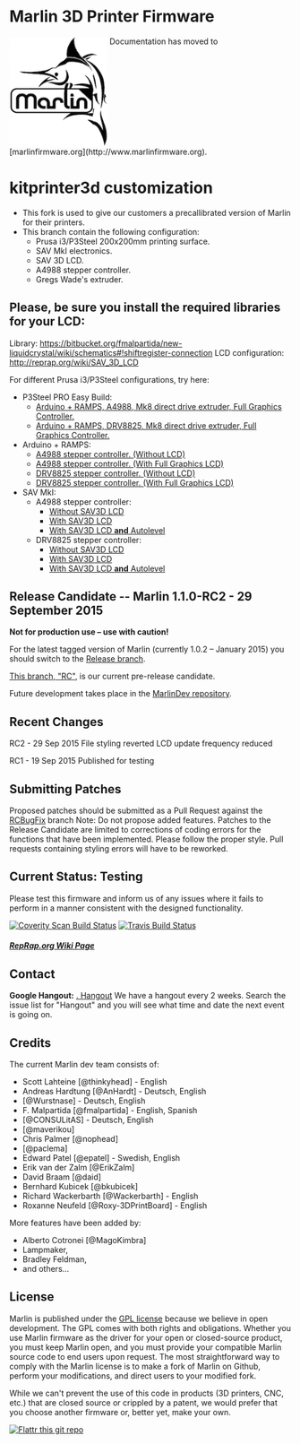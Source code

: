 # Marlin 3D Printer Firmware
<img align="top" width=175 src="Documentation/Logo/Marlin%20Logo%20GitHub.png" />
 Documentation has moved to [marlinfirmware.org](http://www.marlinfirmware.org).

kitprinter3d customization
===================

- This fork is used to give our customers a precallibrated version of Marlin for their printers.
- This branch contain the following configuration:
  - Prusa i3/P3Steel 200x200mm printing surface.
  - SAV MkI electronics.
  - SAV 3D LCD.
  - A4988 stepper controller.
  - Gregs Wade's extruder.

Please, be sure you install the required libraries for your LCD:
--------------------
Library: https://bitbucket.org/fmalpartida/new-liquidcrystal/wiki/schematics#!shiftregister-connection
LCD configuration: http://reprap.org/wiki/SAV_3D_LCD

For different Prusa i3/P3Steel configurations, try here:

- P3Steel PRO Easy Build:
     - [Arduino + RAMPS, A4988, Mk8 direct drive extruder, Full Graphics Controller.](https://github.com/kitprinter3d/Marlin/tree/P3Steel-PRO-A4988)
     - [Arduino + RAMPS, DRV8825, Mk8 direct drive extruder, Full Graphics Controller.](https://github.com/kitprinter3d/Marlin/tree/P3Steel-PRO-DRV8825)
- Arduino + RAMPS:
    - [A4988 stepper controller. (Without LCD)](https://github.com/kitprinter3d/Marlin/tree/RAMPS-A4988)
    - [A4988 stepper controller. (With Full Graphics LCD)](https://github.com/kitprinter3d/Marlin/tree/RAMPS-A4988-LCD)
    - [DRV8825 stepper controller. (Without LCD)](https://github.com/kitprinter3d/Marlin/tree/RAMPS-DRV8825)
    - [DRV8825 stepper controller. (With Full Graphics LCD)](https://github.com/kitprinter3d/Marlin/tree/RAMPS-DRV8825-LCD)
- SAV MkI:
    - A4988 stepper controller:
      - [Without SAV3D LCD](https://github.com/kitprinter3d/Marlin/tree/SAV-MkI-A4988)
      - [With SAV3D LCD](https://github.com/kitprinter3d/Marlin/tree/SAV-MkI-A4988-LCD)
      - [With SAV3D LCD **and** Autolevel](https://github.com/kitprinter3d/Marlin/tree/SAV-MkI-A4988-LCD-Autolevel)
    - DRV8825 stepper controller:
      - [Without SAV3D LCD](https://github.com/kitprinter3d/Marlin/tree/SAV-MkI-DRV8825)
      - [With SAV3D LCD](https://github.com/kitprinter3d/Marlin/tree/SAV-MkI-DRV8825-LCD)
      - [With SAV3D LCD **and** Autolevel](https://github.com/kitprinter3d/Marlin/tree/SAV-MkI-DRV8825-LCD-Autolevel)


## Release Candidate -- Marlin 1.1.0-RC2 - 29 September 2015

__Not for production use – use with caution!__

For the latest tagged version of Marlin (currently 1.0.2 – January 2015) you should switch to the [Release branch](https://github.com/MarlinFirmware/Marlin/tree/Release).

[This branch, "RC"](https://github.com/MarlinFirmware/Marlin/tree/RC), is our current pre-release candidate.

Future development takes place in the [MarlinDev repository](https://github.com/MarlinFirmware/MarlinDev/).

## Recent Changes
RC2 - 29 Sep 2015
      File styling reverted
      LCD update frequency reduced

RC1 - 19 Sep 2015
      Published for testing

## Submitting Patches
Proposed patches should be submitted as a Pull Request against the [RCBugFix](https://github.com/MarlinFirmware/Marlin/tree/RCBugFix) branch
Note: Do not propose added features. Patches to the Release Candidate are limited to corrections of coding errors for the functions that have been implemented.
Please follow the proper style. Pull requests containing styling errors will have to be reworked.



## Current Status: Testing

Please test this firmware and inform us of any issues where it fails to perform in a manner consistent with the designed functionality.

[![Coverity Scan Build Status](https://scan.coverity.com/projects/2224/badge.svg)](https://scan.coverity.com/projects/2224)
[![Travis Build Status](https://travis-ci.org/MarlinFirmware/MarlinDev.svg)](https://travis-ci.org/MarlinFirmware/MarlinDev)

##### [RepRap.org Wiki Page](http://reprap.org/wiki/Marlin)

## Contact

__Google Hangout:__ <a href="https://plus.google.com/hangouts/_/gxn3wrea5gdhoo223yimsiforia" target="_blank">. Hangout</a> We have a hangout every 2 weeks. Search the issue list for "Hangout" and you will see what time and date the next event is going on.

## Credits

The current Marlin dev team consists of:

 - Scott Lahteine [@thinkyhead] - English
 - Andreas Hardtung [@AnHardt] - Deutsch, English
 - [@Wurstnase] - Deutsch, English
 - F. Malpartida [@fmalpartida] - English, Spanish
 - [@CONSULitAS] - Deutsch, English
 - [@maverikou]
 - Chris Palmer [@nophead]
 - [@paclema]
 - Edward Patel [@epatel] - Swedish, English
 - Erik van der Zalm [@ErikZalm]
 - David Braam [@daid]
 - Bernhard Kubicek [@bkubicek]
 - Richard Wackerbarth [@Wackerbarth] - English
 - Roxanne Neufeld [@Roxy-3DPrintBoard] - English

More features have been added by:
  - Alberto Cotronei [@MagoKimbra]
  - Lampmaker,
  - Bradley Feldman,
  - and others...

## License

Marlin is published under the [GPL license](/Documentation/COPYING.md) because we believe in open development. The GPL comes with both rights and obligations. Whether you use Marlin firmware as the driver for your open or closed-source product, you must keep Marlin open, and you must provide your compatible Marlin source code to end users upon request. The most straightforward way to comply with the Marlin license is to make a fork of Marlin on Github, perform your modifications, and direct users to your modified fork.

While we can't prevent the use of this code in products (3D printers, CNC, etc.) that are closed source or crippled by a patent, we would prefer that you choose another firmware or, better yet, make your own.

[![Flattr this git repo](http://api.flattr.com/button/flattr-badge-large.png)](https://flattr.com/submit/auto?user_id=ErikZalm&url=https://github.com/MarlinFirmware/Marlin&title=Marlin&language=&tags=github&category=software)
